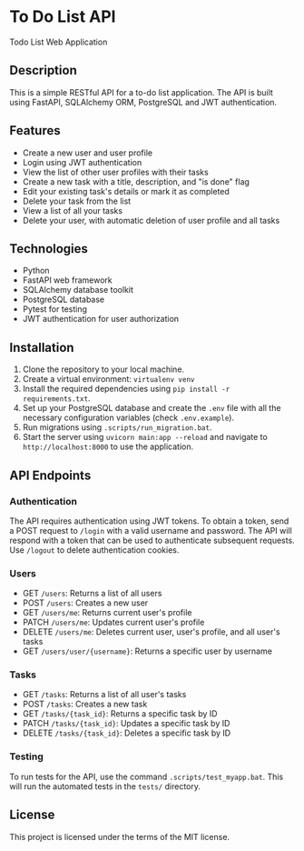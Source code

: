 # To Do List API

Todo List Web Application

## Description

This is a simple RESTful API for a to-do list application. The API is built using FastAPI, SQLAlchemy ORM, PostgreSQL and JWT authentication.

## Features

- Create a new user and user profile
- Login using JWT authentication
- View the list of other user profiles with their tasks
- Create a new task with a title, description, and "is done" flag
- Edit your existing task's details or mark it as completed
- Delete your task from the list
- View a list of all your tasks
- Delete your user, with automatic deletion of user profile and all tasks

## Technologies

- Python
- FastAPI web framework
- SQLAlchemy database toolkit
- PostgreSQL database
- Pytest for testing
- JWT authentication for user authorization

## Installation

1. Clone the repository to your local machine.
2. Create a virtual environment: `virtualenv venv`
3. Install the required dependencies using `pip install -r requirements.txt`.
4. Set up your PostgreSQL database and create the `.env` file with all the necessary configuration variables (check `.env.example`).
5. Run migrations using `.scripts/run_migration.bat`.
6. Start the server using `uvicorn main:app --reload` and navigate to `http://localhost:8000` to use the application.

## API Endpoints

### Authentication
The API requires authentication using JWT tokens. To obtain a token, send a POST request to `/login` with a valid username and password. The API will respond with a token that can be used to authenticate subsequent requests.
Use `/logout` to delete authentication cookies.

### Users
- GET `/users`: Returns a list of all users
- POST `/users`: Creates a new user
- GET `/users/me`: Returns current user's profile
- PATCH `/users/me`: Updates current user's profile
- DELETE `/users/me`: Deletes current user, user's profile, and all user's tasks
- GET `/users/user/{username}`: Returns a specific user by username

### Tasks
- GET `/tasks`: Returns a list of all user's tasks
- POST `/tasks`: Creates a new task
- GET `/tasks/{task_id}`: Returns a specific task by ID
- PATCH `/tasks/{task_id}`: Updates a specific task by ID
- DELETE `/tasks/{task_id}`: Deletes a specific task by ID

### Testing
To run tests for the API, use the command `.scripts/test_myapp.bat`. This will run the automated tests in the `tests/` directory.


## License

This project is licensed under the terms of the MIT license.